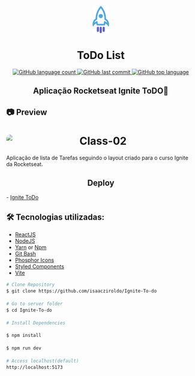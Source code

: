 

<p align="center" >
<img src="src/assets/logo.svg" >
</p>
<h1 align="center">
    ToDo List
</h1>

<div align="center">

  <a href="">
    <img alt="GitHub language count" src="https://img.shields.io/github/languages/count/isaacziroldo/Ignite-To-do">
  </a>

  <a href="">
    <img alt="GitHub last commit" src="https://img.shields.io/github/last-commit/isaacziroldo/Ignite-To-do">
  </a>

  <a href="">
    <img alt="GitHub top language" src="https://img.shields.io/github/languages/top/isaacziroldo/Ignite-To-do">
  </a>

</div>

<h2 align="center"> Aplicação Rocketseat Ignite ToDO🚀 </h2>


<h2>📷 Preview </h2>

<h1 align="center">
  <div style="display: flex; flex-direction: row;">
    <img width="500" style="border-radius: 10px" height="auto" alt="Class-02" title="Class-02" src="https://i.postimg.cc/V6GcLrF3/Capa.jpg" />
  <div>
</h1>

Aplicação de lista de Tarefas seguindo o layout criado para o curso Ignite da Rocketseat.

<h2 align="center"> Deploy </h2>

<span align="center">- [Ignite ToDo](https://isaacziroldo.github.io/Ignite-To-do/)</span>



<h2 id="technologies"> 🛠 Tecnologias utilizadas: </h2>

- [ReactJS](https://reactjs.org)
- [NodeJS](https://nodejs.org/en/)
- [Yarn](https://yarnpkg.com) or [Npm](https://www.npmjs.com/)
- [Git Bash](https://gitforwindows.org/)
- [Phosphor Icons](https://phosphoricons.com/)
- [Styled Components](https://styled-components.com/)
- [Vite](https://vitejs.dev/)



```bash
# Clone Repository
$ git clone https://github.com/isaacziroldo/Ignite-To-do

# Go to server folder
$ cd Ignite-To-do

# Install Dependencies

$ npm install

$ npm run dev

# Access localhost(default)
http://localhost:5173
```
